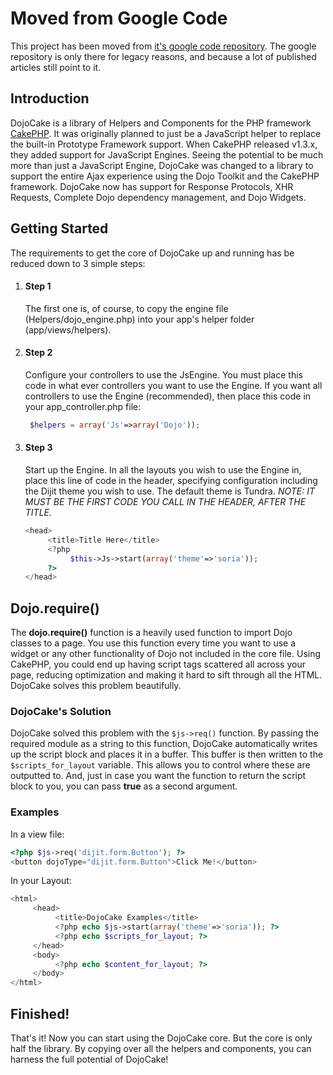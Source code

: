 # Moved from Google Code

This project has been moved from [it's google code repository](https://code.google.com/p/dojocake/). The google repository is only there for legacy reasons, and because a lot of published articles still point to it.

## Introduction

DojoCake is a library of Helpers and Components for the PHP framework [CakePHP](http://cakephp.org). It was originally planned to just be a JavaScript helper to replace the built-in Prototype Framework support. When CakePHP released v1.3.x, they added support for JavaScript Engines. Seeing the potential to be much more than just a JavaScript Engine, DojoCake was changed to a library to support the entire Ajax experience using the Dojo Toolkit and the CakePHP framework. DojoCake now has support for Response Protocols, XHR Requests, Complete Dojo dependency management, and Dojo Widgets.


## Getting Started

The requirements to get the core of DojoCake up and running has be reduced down to 3 simple steps:

1. #### Step 1

   The first one is, of course, to copy the engine file (Helpers/dojo_engine.php) into your app's helper folder (app/views/helpers). 

2. #### Step 2
   
   Configure your controllers to use the JsEngine. You must place this code in what ever controllers you want to use the Engine. If you want all controllers to use the Engine (recommended), then place this code in your app_controller.php file:
   ```php
    $helpers = array('Js'=>array('Dojo'));
   ```

3. #### Step 3
   
   Start up the Engine. In all the layouts you wish to use the Engine in, place this line of code in the header, specifying configuration including the Dijit theme you wish to use. The default theme is Tundra. *NOTE: IT MUST BE THE FIRST CODE YOU CALL IN THE HEADER, AFTER THE TITLE.*
    ```php
    <head>
         <title>Title Here</title>
         <?php
              $this->Js->start(array('theme'=>'soria'));
         ?>
    </head>
    ```



## Dojo.require()

The **dojo.require()** function is a heavily used function to import Dojo classes to a page. You use this function every time you want to use a widget or any other functionality of Dojo not included in the core file. Using CakePHP, you could end up having script tags scattered all across your page, reducing optimization and making it hard to sift through all the HTML. DojoCake solves this problem beautifully.

### DojoCake's Solution
DojoCake solved this problem with the ```$js->req()``` function. By passing the required module as a string to this function, DojoCake automatically writes up the script block and places it in a buffer. This buffer is then written to the ```$scripts_for_layout``` variable. This allows you to control where these are outputted to. And, just in case you want the function to return the script block to you, you can pass **true** as a second argument.

### Examples

In a view file:
```php
<?php $js->req('dijit.form.Button'); ?>
<button dojoType="dijit.form.Button">Click Me!</button>
```

In your Layout:
```php
<html>
     <head>
          <title>DojoCake Examples</title>
          <?php echo $js->start(array('theme'=>'soria')); ?>
          <?php echo $scripts_for_layout; ?>
     </head>
     <body>
          <?php echo $content_for_layout; ?>
     </body>
</html>
```



## Finished!
That's it! Now you can start using the DojoCake core. But the core is only half the library. By copying over all the helpers and components, you can harness the full potential of DojoCake!
